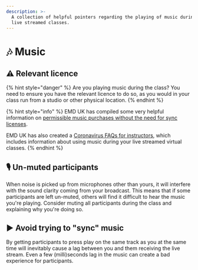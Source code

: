 ```yaml
---
description: >-
  A collection of helpful pointers regarding the playing of music during your
  live streamed classes.
---
```


# 🎶 Music

## ⚠️ Relevant licence

{% hint style="danger" %}
Are you playing music during the class? You need to ensure you have the relevant licence to do so, as you would in your class run from a studio or other physical location.
{% endhint %}

{% hint style="info" %}
EMD UK has compiled some very helpful information on [permissible music purchases without the need for sync licenses](https://emduk.org/wp-content/uploads/2020/04/EMD-UK-LICENCE-FREE-MUSIC-PROVIDERS.pdf).

EMD UK has also created a [Coronavirus FAQs for instructors](https://emduk.org/wp-content/uploads/2020/04/Coronavirus-FAQs-for-instructors-03042020.pdf), which includes information about using music during your live streamed virtual classes.
{% endhint %}

## 🎙 Un-muted participants

When noise is picked up from microphones other than yours, it will interfere with the sound clarity coming from your broadcast. This means that if some participants are left un-muted, others will find it difficult to hear the music you're playing. Consider muting all participants during the class and explaining why you're doing so.

## ▶️ Avoid trying to "sync" music

By getting participants to press play on the same track as you at the same time will inevitably cause a lag between you and them receiving the live stream. Even a few \(milli\)seconds lag in the music can create a bad experience for participants.

